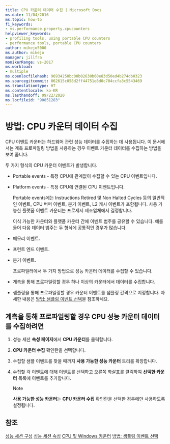 ```yaml
---
title: CPU 카운터 데이터 수집 | Microsoft Docs
ms.date: 11/04/2016
ms.topic: how-to
f1_keywords:
- vs.performance.property.cpucounters
helpviewer_keywords:
- profiling tools, using portable CPU counters
- performance tools, portable CPU counters
author: mikejo5000
ms.author: mikejo
manager: jillfra
monikerRange: vs-2017
ms.workload:
- multiple
ms.openlocfilehash: 96934250bc00b02630b60e83d50ed4b274db0323
ms.sourcegitcommit: 062615c058d2ff44751e8d0c704ccfa3c5543469
ms.translationtype: HT
ms.contentlocale: ko-KR
ms.lasthandoff: 09/22/2020
ms.locfileid: "90851283"
---
```

# <a name="how-to-collect-cpu-counter-data"></a>방법: CPU 카운터 데이터 수집

CPU 이벤트 카운터는 하드웨어 관련 성능 데이터를 수집하는 데 사용됩니다. 이 문서에서는 계측 프로파일링 방법을 사용하는 경우 이벤트 카운터 데이터를 수집하는 방법을 보여 줍니다.

두 가지 형식의 CPU 카운터 이벤트가 발생합니다.

- Portable events - 특정 CPU에 관계없이 수집할 수 있는 CPU 이벤트입니다.

- Platform events - 특정 CPU에 연결된 CPU 이벤트입니다.

  Portable events에는 Instructions Retired 및 Non Halted Cycles 등의 일반적인 이벤트, CPU 버퍼 이벤트, 분기 이벤트, L2 캐시 이벤트가 포함됩니다. 사용 가능한 플랫폼 이벤트 카운터는 프로세서 제조업체에서 결정합니다.

  이식 가능한 카운터와 플랫폼 카운터 간에 이벤트 범주를 공유할 수 있습니다. 예를 들어 다음 데이터 범주는 두 형식에 공통적인 경우가 많습니다.

- 메모리 이벤트.

- 프런트 엔드 이벤트.

- 분기 이벤트.

  프로파일러에서 두 가지 방법으로 성능 카운터 데이터를 수집할 수 있습니다.

- 계측을 통해 프로파일링할 경우 하나 이상의 카운터에서 데이터를 수집합니다.

- 샘플링을 통해 프로파일링할 경우 카운터 이벤트를 샘플링 간격으로 지정합니다. 자세한 내용은 [방법: 샘플링 이벤트 선택](../profiling/how-to-choose-sampling-events.md)을 참조하세요.

## <a name="to-collect-cpu-performance-counter-data-when-you-profile-by-instrumentation"></a>계측을 통해 프로파일링할 경우 CPU 성능 카운터 데이터를 수집하려면

1. 성능 세션 **속성 페이지**에서 **CPU 카운터**를 클릭합니다.

2. **CPU 카운터 수집** 확인란을 선택합니다.

3. 수집할 샘플 이벤트를 찾을 때까지 **사용 가능한 성능 카운터** 트리를 확장합니다.

4. 수집할 각 이벤트에 대해 이벤트를 선택하고 오른쪽 화살표를 클릭하여 **선택한 카운터** 목록에 이벤트를 추가합니다.

    > [!NOTE]
    > **사용 가능한 성능 카운터**는 **CPU 카운터 수집** 확인란을 선택한 경우에만 사용하도록 설정됩니다.

## <a name="see-also"></a>참조

[성능 세션 구성](../profiling/configuring-performance-sessions.md)
[성능 세션 속성](../profiling/performance-session-properties.md)
[CPU 및 Windows 카운터](../profiling/cpu-and-windows-counters.md)
[방법: 샘플링 이벤트 선택](../profiling/how-to-choose-sampling-events.md)
